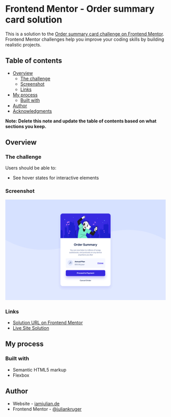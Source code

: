 # Frontend Mentor - Order summary card solution

This is a solution to the [Order summary card challenge on Frontend Mentor](https://www.frontendmentor.io/challenges/order-summary-component-QlPmajDUj). Frontend Mentor challenges help you improve your coding skills by building realistic projects. 

## Table of contents

- [Overview](#overview)
  - [The challenge](#the-challenge)
  - [Screenshot](#screenshot)
  - [Links](#links)
- [My process](#my-process)
  - [Built with](#built-with)
- [Author](#author)
- [Acknowledgments](#acknowledgments)

**Note: Delete this note and update the table of contents based on what sections you keep.**

## Overview

### The challenge

Users should be able to:

- See hover states for interactive elements

### Screenshot

![Screenshot of the solution](./design/solution-screenshot.png)

### Links

- [Solution URL on Frontend Mentor](https://www.frontendmentor.io/solutions/order-summary-component-using-flexbox-OHxauhfpp)
- [Live Site Solution](https://fm-challenge01.netlify.app/)

## My process

### Built with

- Semantic HTML5 markup
- Flexbox

## Author

- Website - [iamjulian.de](https://www.iamjulian.de/)
- Frontend Mentor - [@juliankruger](https://www.frontendmentor.io/profile/juliankruger)
